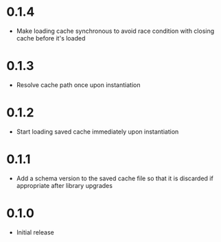 # 0.1.4

- Make loading cache synchronous to avoid race condition with closing cache before it's loaded

# 0.1.3

- Resolve cache path once upon instantiation

# 0.1.2

- Start loading saved cache immediately upon instantiation

# 0.1.1

- Add a schema version to the saved cache file so that it is discarded if appropriate after library upgrades

# 0.1.0

- Initial release
